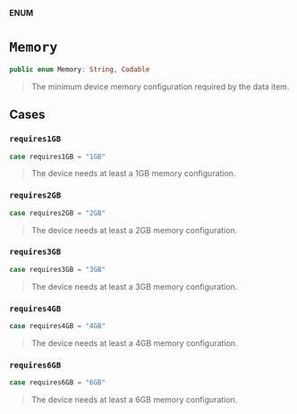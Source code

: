 **ENUM**

# `Memory`

```swift
public enum Memory: String, Codable
```

> The minimum device memory configuration required by the data item.

## Cases
### `requires1GB`

```swift
case requires1GB = "1GB"
```

> The device needs at least a 1GB memory configuration.

### `requires2GB`

```swift
case requires2GB = "2GB"
```

> The device needs at least a 2GB memory configuration.

### `requires3GB`

```swift
case requires3GB = "3GB"
```

> The device needs at least a 3GB memory configuration.

### `requires4GB`

```swift
case requires4GB = "4GB"
```

> The device needs at least a 4GB memory configuration.

### `requires6GB`

```swift
case requires6GB = "6GB"
```

> The device needs at least a 6GB memory configuration.
